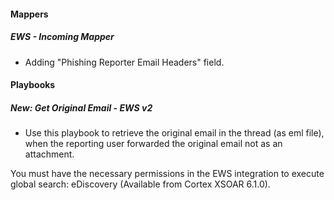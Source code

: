
#### Mappers
##### EWS - Incoming Mapper
- Adding "Phishing Reporter Email Headers" field.

#### Playbooks
##### New: Get Original Email - EWS v2
- Use this playbook to retrieve the original email in the thread (as eml file), when the reporting user forwarded the original email not as an attachment.

You must have the necessary permissions in the EWS integration to execute global search: eDiscovery (Available from Cortex XSOAR 6.1.0).
